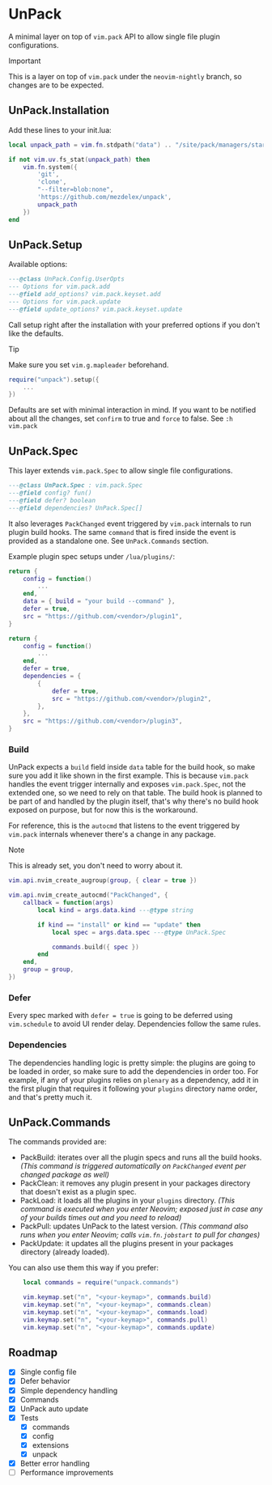 # UnPack

A minimal layer on top of `vim.pack` API to allow single file plugin configurations.

> [!IMPORTANT]
>
> This is a layer on top of `vim.pack` under the `neovim-nightly` branch, so changes are to be expected.

## UnPack.Installation

Add these lines to your init.lua:

```lua
local unpack_path = vim.fn.stdpath("data") .. "/site/pack/managers/start/unpack"

if not vim.uv.fs_stat(unpack_path) then
    vim.fn.system({
        'git',
        'clone',
        "--filter=blob:none",
        'https://github.com/mezdelex/unpack',
        unpack_path
    })
end
```

## UnPack.Setup

Available options:

```lua
---@class UnPack.Config.UserOpts
--- Options for vim.pack.add
---@field add_options? vim.pack.keyset.add
--- Options for vim.pack.update
---@field update_options? vim.pack.keyset.update
```

Call setup right after the installation with your preferred options if you don't like the defaults.

> [!TIP]
>
> Make sure you set `vim.g.mapleader` beforehand.

```lua
require("unpack").setup({
    ...
})
```

Defaults are set with minimal interaction in mind. If you want to be notified about all the changes, set `confirm` to true and `force` to false.
See `:h vim.pack`

## UnPack.Spec

This layer extends `vim.pack.Spec` to allow single file configurations.

```lua
---@class UnPack.Spec : vim.pack.Spec
---@field config? fun()
---@field defer? boolean
---@field dependencies? UnPack.Spec[]
```

It also leverages `PackChanged` event triggered by `vim.pack` internals to run plugin build hooks. The same `command` that is fired inside the event is provided as a standalone one. See `UnPack.Commands` section.

Example plugin spec setups under `/lua/plugins/`:

```lua
return {
	config = function()
		...
	end,
	data = { build = "your build --command" },
	defer = true,
	src = "https://github.com/<vendor>/plugin1",
}
```

```lua
return {
	config = function()
		...
	end,
	defer = true,
	dependencies = {
		{
			defer = true,
			src = "https://github.com/<vendor>/plugin2",
		},
	},
	src = "https://github.com/<vendor>/plugin3",
}
```

### Build

UnPack expects a `build` field inside `data` table for the build hook, so make sure you add it like shown in the first example. This is because `vim.pack` handles the event trigger internally and exposes `vim.pack.Spec`, not the extended one, so we need to rely on that table.
The build hook is planned to be part of and handled by the plugin itself, that's why there's no build hook exposed on purpose, but for now this is the workaround.

For reference, this is the `autocmd` that listens to the event triggered by `vim.pack` internals whenever there's a change in any package.

> [!NOTE]
>
> This is already set, you don't need to worry about it.

```lua
vim.api.nvim_create_augroup(group, { clear = true })

vim.api.nvim_create_autocmd("PackChanged", {
    callback = function(args)
        local kind = args.data.kind ---@type string

        if kind == "install" or kind == "update" then
            local spec = args.data.spec ---@type UnPack.Spec

            commands.build({ spec })
        end
    end,
    group = group,
})
```

### Defer

Every spec marked with `defer = true` is going to be deferred using `vim.schedule` to avoid UI render delay. Dependencies follow the same rules.

### Dependencies

The dependencies handling logic is pretty simple: the plugins are going to be loaded in order, so make sure to add the dependencies in order too.
For example, if any of your plugins relies on `plenary` as a dependency, add it in the first plugin that requires it following your `plugins` directory name order, and that's pretty much it.

## UnPack.Commands

The commands provided are:

- PackBuild: iterates over all the plugin specs and runs all the build hooks. _(This command is triggered automatically on `PackChanged` event per changed package as well)_
- PackClean: it removes any plugin present in your packages directory that doesn't exist as a plugin spec.
- PackLoad: it loads all the plugins in your `plugins` directory. _(This command is executed when you enter Neovim; exposed just in case any of your builds times out and you need to reload)_
- PackPull: updates UnPack to the latest version. _(This command also runs when you enter Neovim; calls `vim.fn.jobstart` to pull for changes)_
- PackUpdate: it updates all the plugins present in your packages directory (already loaded).

You can also use them this way if you prefer:

```lua
    local commands = require("unpack.commands")

    vim.keymap.set("n", "<your-keymap>", commands.build)
    vim.keymap.set("n", "<your-keymap>", commands.clean)
    vim.keymap.set("n", "<your-keymap>", commands.load)
    vim.keymap.set("n", "<your-keymap>", commands.pull)
    vim.keymap.set("n", "<your-keymap>", commands.update)
```

## Roadmap

- [x] Single config file
- [x] Defer behavior
- [x] Simple dependency handling
- [x] Commands
- [x] UnPack auto update
- [x] Tests
  - [x] commands
  - [x] config
  - [x] extensions
  - [x] unpack
- [x] Better error handling
- [ ] Performance improvements
